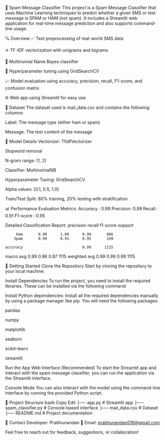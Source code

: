📩 Spam Message Classifier
This project is a Spam Message Classifier that uses Machine Learning techniques to predict whether a given SMS or text message is SPAM or HAM (not spam). It includes a Streamlit web application for real-time message prediction and also supports command-line usage.

🔍 Overview
✅ Text preprocessing of real-world SMS data

✳️ TF-IDF vectorization with unigrams and bigrams

🤖 Multinomial Naive Bayes classifier

🔧 Hyperparameter tuning using GridSearchCV

📈 Model evaluation using accuracy, precision, recall, F1-score, and confusion matrix

🌐 Web app using Streamlit for easy use

📂 Dataset
The dataset used is mail_data.csv and contains the following columns:

Label: The message type (either ham or spam)

Message: The text content of the message

🧠 Model Details
Vectorizer: TfidfVectorizer

Stopword removal

N-gram range: (1, 2)

Classifier: MultinomialNB

Hyperparameter Tuning: GridSearchCV

Alpha values: [0.1, 0.5, 1.0]

Train/Test Split: 80% training, 20% testing with stratification

📊 Performance
Evaluation Metrics:
Accuracy : 0.99
Precision: 0.99
Recall   : 0.91
F1-score : 0.95

Detailed Classification Report:
              precision    recall  f1-score   support

         Ham       0.99      1.00      0.99       966
        Spam       0.99      0.91      0.95       149

    accuracy                           0.99      1115
   macro avg       0.99      0.96      0.97      1115
weighted avg       0.99      0.99      0.99      1115


🚀 Getting Started
Clone the Repository
Start by cloning the repository to your local machine.

Install Dependencies
To run the project, you need to install the required libraries. These can be installed via the following command:

Install Python dependencies:
Install all the required dependencies manually by using a package manager like pip. You will need the following packages:

pandas

numpy

matplotlib

seaborn

scikit-learn

streamlit

Run the App
Web Interface (Recommended)
To start the Streamlit app and interact with the spam message classifier, you can run the application via the Streamlit interface.

Console Mode
You can also interact with the model using the command-line interface by running the provided Python script.

📎 Project Structure
bash
Copy
Edit
├── app.py                # Streamlit app
├── spam_classifier.py    # Console-based interface
├── mail_data.csv         # Dataset
├── README.md             # Project documentation

💬 Contact
Developer: Prabhunandan
📧 Email: prabhunandan016@gmail.com

Feel free to reach out for feedback, suggestions, or collaboration!
